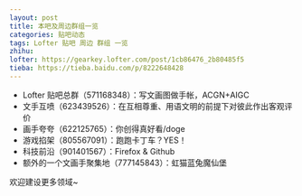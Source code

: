 ```yaml
---
layout: post
title: 本吧及周边群组一览
categories: 贴吧动态
tags: Lofter 贴吧 周边 群组 一览
zhihu: 
lofter: https://gearkey.lofter.com/post/1cb86476_2b80485f5
tieba: https://tieba.baidu.com/p/8222648428
---
```


+ Lofter 贴吧总群（571168348）：写文画图做手帐，ACGN+AIGC
+ 文手互喷（623439526）：在互相尊重、用语文明的前提下对彼此作出客观评价
+ 画手夸夸（622125765）：你创得真好看/doge
+ 游戏掐架（805567091）：跑跑卡丁车？YES！
+ 科技前沿（901401567）：Firefox & Github
+ 额外的一个文画手聚集地（777145843）：虹猫蓝兔魔仙堡

欢迎建设更多领域~